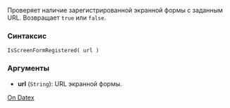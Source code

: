 Проверяет наличие зарегистрированной экранной формы с заданным URL. Возвращает `true` или `false`.

### Синтаксис
`IsScreenFormRegistered( url )`

### Аргументы
- **url** (`String`): URL экранной формы.

[On Datex](http://docs.datex.ru/article.htm?id=7172076235998782902)
